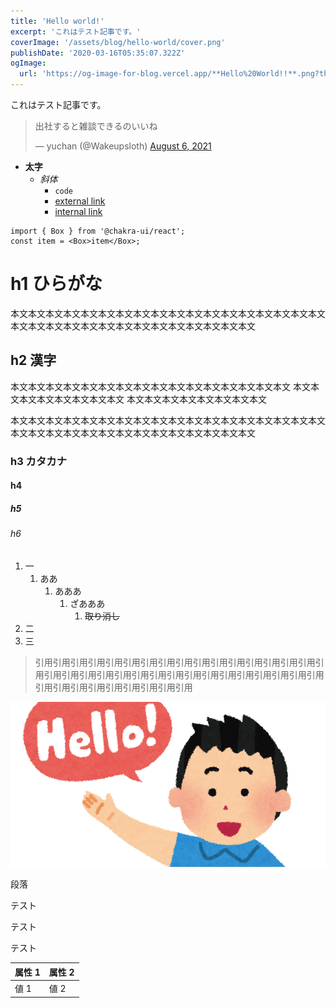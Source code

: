 ```yaml
---
title: 'Hello world!'
excerpt: 'これはテスト記事です。'
coverImage: '/assets/blog/hello-world/cover.png'
publishDate: '2020-03-16T05:35:07.322Z'
ogImage:
  url: 'https://og-image-for-blog.vercel.app/**Hello%20World!!**.png?theme=light&md=1&fontSize=100px&images=https%3A%2F%2Fassets.vercel.com%2Fimage%2Fupload%2Ffront%2Fassets%2Fdesign%2Fvercel-triangle-black.svg'
---
```


これはテスト記事です。

<blockquote class="twitter-tweet"><p lang="ja" dir="ltr">出社すると雑談できるのいいね</p>&mdash; yuchan (@Wakeupsloth) <a href="https://twitter.com/Wakeupsloth/status/1423602195933499392?ref_src=twsrc%5Etfw">August 6, 2021</a></blockquote>

- **太字**
  - _斜体_
    - `code`
    - [external link](https://google.com)
    - [internal link](/)

```tsx
import { Box } from '@chakra-ui/react';
const item = <Box>item</Box>;
```

# h1 ひらがな

本文本文本文本文本文本文本文本文本文本文本文本文本文本文本文本文本文本文本文本文本文本文本文本文本文本文本文本文本文本文本文本文

## h2 漢字

本文本文本文本文本文本文本文本文本文本文本文本文本文本文本文本文
本文本文本文本文本文本文本文本文
本文本文本文本文本文本文本文本文

本文本文本文本文本文本文本文本文本文本文本文本文本文本文本文本文本文本文本文本文本文本文本文本文本文本文本文本文本文本文本文本文

### h3 カタカナ

#### h4

##### h5

###### h6

1. 一
   1. ああ
      1. あああ
         1. ざあああ
            1. ~~取り消し~~
2. 二
3. 三

> 引用引用引用引用引用引用引用引用引用引用引用引用引用引用引用引用引用引用引用引用引用引用引用引用引用引用引用引用引用引用引用引用引用引用引用引用引用引用引用引用引用引用

![hello-world](../public/assets/blog/hello-world/cover.png)

段落

テスト

テスト

テスト

| 属性 1 | 属性 2 |
| ------ | ------ |
| 値 1   | 値 2   |
